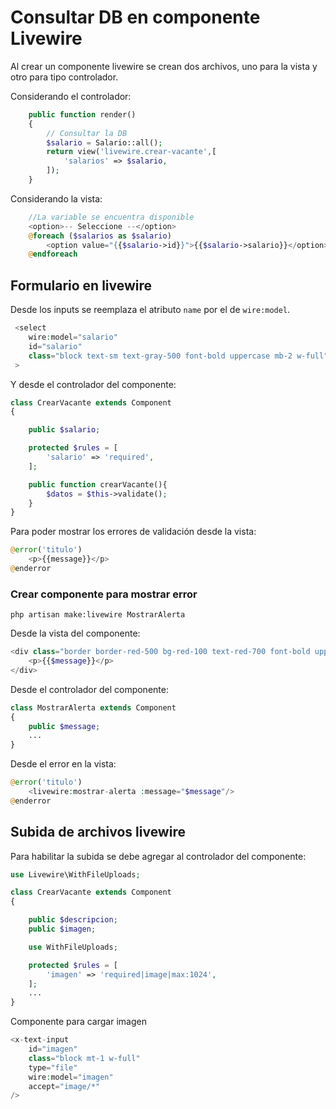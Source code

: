 # Consultar DB en componente Livewire

Al crear un componente livewire se crean dos archivos, uno para la vista y otro para tipo controlador.

Considerando el controlador:

```php
    public function render()
    {
        // Consultar la DB
        $salario = Salario::all();
        return view('livewire.crear-vacante',[
            'salarios' => $salario,
        ]);
    }
```

Considerando la vista:

```php
    //La variable se encuentra disponible
    <option>-- Seleccione --</option>
    @foreach ($salarios as $salario)
        <option value="{{$salario->id}}">{{$salario->salario}}</option>
    @endforeach
```

## Formulario en livewire

Desde los inputs se reemplaza el atributo `name` por el de `wire:model`.

```php
 <select 
    wire:model="salario" 
    id="salario"
    class="block text-sm text-gray-500 font-bold uppercase mb-2 w-full"
 >
```

Y desde el controlador del componente:

```php
class CrearVacante extends Component
{

    public $salario;

    protected $rules = [
        'salario' => 'required',
    ];

    public function crearVacante(){
        $datos = $this->validate();
    }
}
```

Para poder mostrar los errores de validación desde la vista:

```php
@error('titulo')
    <p>{{message}}</p>
@enderror
```

### Crear componente para mostrar error

```php artisan make:livewire MostrarAlerta```

Desde la vista del componente:

```php
<div class="border border-red-500 bg-red-100 text-red-700 font-bold uppercase p-2 mt-2 text-xs ">
    <p>{{$message}}</p>
</div>
```

Desde el controlador del componente:

```php
class MostrarAlerta extends Component
{
    public $message;
    ...
}
```

Desde el error en la vista:

```php
@error('titulo')
    <livewire:mostrar-alerta :message="$message"/>
@enderror
```

## Subida de archivos livewire

Para habilitar la subida se debe agregar al controlador del componente:

```php
use Livewire\WithFileUploads;

class CrearVacante extends Component
{

    public $descripcion;
    public $imagen;

    use WithFileUploads;

    protected $rules = [
        'imagen' => 'required|image|max:1024',
    ];
    ...
}
```

Componente para cargar imagen

```php
<x-text-input 
    id="imagen" 
    class="block mt-1 w-full" 
    type="file" 
    wire:model="imagen" 
    accept="image/*"
/>
```
